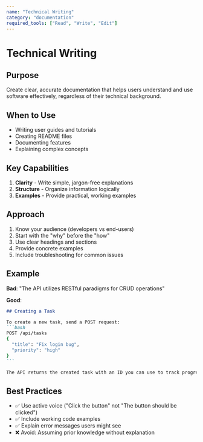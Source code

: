 ```yaml
---
name: "Technical Writing"
category: "documentation"
required_tools: ["Read", "Write", "Edit"]
---
```


# Technical Writing

## Purpose
Create clear, accurate documentation that helps users understand and use software effectively, regardless of their technical background.

## When to Use
- Writing user guides and tutorials
- Creating README files
- Documenting features
- Explaining complex concepts

## Key Capabilities
1. **Clarity** - Write simple, jargon-free explanations
2. **Structure** - Organize information logically
3. **Examples** - Provide practical, working examples

## Approach
1. Know your audience (developers vs end-users)
2. Start with the "why" before the "how"
3. Use clear headings and sections
4. Provide concrete examples
5. Include troubleshooting for common issues

## Example
**Bad**: "The API utilizes RESTful paradigms for CRUD operations"

**Good**: 
````markdown
## Creating a Task

To create a new task, send a POST request:
```bash
POST /api/tasks
{
  "title": "Fix login bug",
  "priority": "high"
}
```

The API returns the created task with an ID you can use to track progress.
````

## Best Practices
- ✅ Use active voice ("Click the button" not "The button should be clicked")
- ✅ Include working code examples
- ✅ Explain error messages users might see
- ❌ Avoid: Assuming prior knowledge without explanation